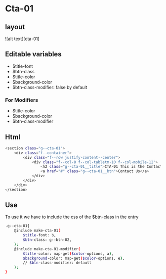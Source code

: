 # Cta-01

## layout

![alt text][cta-01]

[btn-01]: /src/img/global-components/cta/g--cta-01.png

## Editable variables

- $title-font
- $btn-class
- $title-color
- $background-color
- $btn-class-modifier: false by default

### For Modifiers

- $title-color
- $background-color
- $btn-class-modifier

## Html

```sh
<section class="g--cta-01">
    <div class="f--container">
        <div class="f--row justify-content--center">
            <div class="f--col-8 f--col-tabletm-10 f--col-mobile-12">
                <h2 class="g--cta-01__title">CTA-01 This is the Contact call to action</h2>
                <a href="#" class="g--cta-01__btn">Contact Us</a>
            </div>
        </div>
    </div>
</section>
```

## Use
To use it we have to include the css of the $btn-class in the entry

```sh
.g--cta-01{
    @include make-cta-01(
        $title-font: b,
        $btn-class: g--btn-02,
    );
    @include make-cta-01-modifier(
        $title-color: map-get($color-options, a),
        $background-color: map-get($color-options, e),
        // $btn-class-modifier: default
    );
}
```
